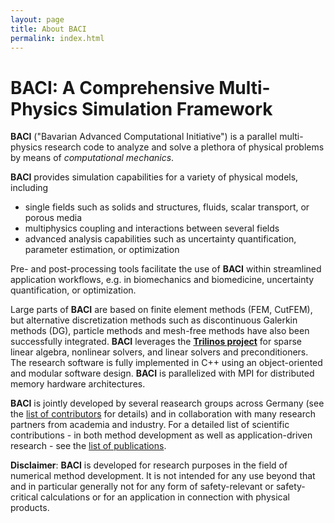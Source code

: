 ```yaml
---
layout: page
title: About BACI
permalink: index.html
---
```


# BACI: A Comprehensive Multi-Physics Simulation Framework

**BACI** ("Bavarian Advanced Computational Initiative") is a parallel multi-physics research code to analyze and solve a plethora of physical problems by means of _computational mechanics_. 

**BACI** provides simulation capabilities for a variety of physical models, including

- single fields such as solids and structures, fluids, scalar transport, or porous media
- multiphysics coupling and interactions between several fields
- advanced analysis capabilities such as uncertainty quantification, parameter estimation, or optimization

Pre- and post-processing tools facilitate the use of **BACI** within streamlined application workflows, e.g. in biomechanics and biomedicine, uncertainty quantification, or optimization.

Large parts of **BACI** are based on finite element methods (FEM, CutFEM),
but alternative discretization methods such as discontinuous Galerkin methods (DG),
particle methods and mesh-free methods have also been successfully integrated.
**BACI** leverages the [**Trilinos project**](https://trilinos.github.io) for sparse linear algebra, nonlinear solvers, and linear solvers and preconditioners.
The research software is fully implemented in C++
using an object-oriented and modular software design.
**BACI** is parallelized with MPI for distributed memory hardware architectures.

**BACI** is jointly developed by several reasearch groups across Germany (see the [list of contributors](contributors.html) for details)
and in collaboration with many research partners from academia and industry.
For a detailed list of scientific contributions - in both method development as well as application-driven research - see the [list of publications](publications.html).

**Disclaimer**: **BACI** is developed for research purposes in the field of numerical method development. It is not intended for any use beyond that and in particular generally not for any form of safety-relevant or safety-critical calculations or for an application in connection with physical products.
